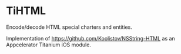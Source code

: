 # TiHTML
Encode/decode HTML special charters and entities.

Implementation of https://github.com/Koolistov/NSString-HTML as an Appcelerator Titanium iOS module. 
